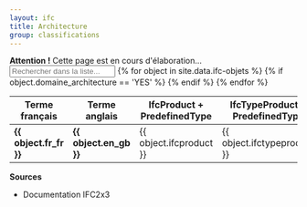 ```yaml
---
layout: ifc
title: Architecture
group: classifications
---
```


<div class="alert alert-warning" role="alert">
  <strong>Attention !</strong> Cette page est en cours d'élaboration...
</div>

<div id="table-searchable" class="table-responsive">
  
  <table class="table table-sm table-hover">
    <input class="search fuzzy-search form-control" placeholder="Rechercher dans la liste..." />
    <thead class="thead-default">
      <tr>
        <th>Terme français</th>
        <th>Terme anglais</th>
        <th>IfcProduct + PredefinedType</th>
        <th>IfcTypeProduct + PredefinedType</th>
      </tr>
    </thead>
    <tbody class="list">
      {% for object in site.data.ifc-objets %}
        {% if object.domaine_architecture == 'YES' %}
        <tr>
          <td class="fr_fr"><b>{{ object.fr_fr }}</b></td>
          <td class="en_gb">
            <a href="https://www.google.fr/search?q={{ object.en_gb | downcase }}" target="_blank"><i class="fa fa-search"></i></a>
            <a href="https://translate.google.com/#en/fr/{{ object.en_gb | downcase }}" target="_blank"><i class="fa fa-globe"></i></a>
            <b>{{ object.en_gb }}</b>
          </td>
          <td class="ifcproduct">
            <a href="https://www.google.fr/search?q={{ object.ifcproduct | downcase }}" target="_blank"><i class="fa fa-search"></i></a>
            {{ object.ifcproduct }}
          </td>
          <td class="ifctypeproduct">
            <a href="https://www.google.fr/search?q={{ object.ifctypeproduct | downcase }}" target="_blank"><i class="fa fa-search"></i></a>
            {{ object.ifctypeproduct }}
          </td>
        </tr>
        {% endif %}
      {% endfor %}
    </tbody>
  </table>
</div>

**Sources**
* Documentation IFC2x3